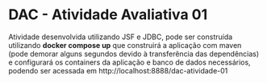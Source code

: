 # DAC - Atividade Avaliativa 01

Atividade desenvolvida utilizando JSF e JDBC, pode ser construída
utilizando **docker compose up** que construirá a aplicação 
com maven (pode demorar alguns segundos devido à transferência
das dependências) e configurará os containers da aplicação e banco de dados
necessários, podendo ser acessada em http://localhost:8888/dac-atividade-01